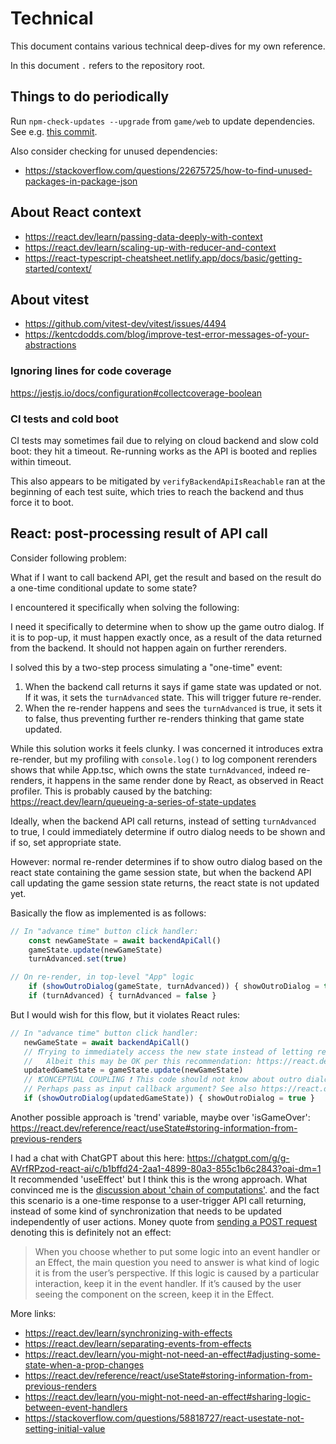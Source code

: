# Technical

This document contains various technical deep-dives for my own reference.

In this document `.` refers to the repository root.

## Things to do periodically

Run `npm-check-updates --upgrade` from `game/web` to update dependencies.
See e.g. [this commit](https://github.com/konrad-jamrozik/game/commit/5950149545d9894bc0a3defcb742c0cf7a55179b).

Also consider checking for unused dependencies:

- https://stackoverflow.com/questions/22675725/how-to-find-unused-packages-in-package-json

## About React context

- https://react.dev/learn/passing-data-deeply-with-context
- https://react.dev/learn/scaling-up-with-reducer-and-context
- https://react-typescript-cheatsheet.netlify.app/docs/basic/getting-started/context/

## About vitest

- https://github.com/vitest-dev/vitest/issues/4494
- https://kentcdodds.com/blog/improve-test-error-messages-of-your-abstractions

### Ignoring lines for code coverage

https://jestjs.io/docs/configuration#collectcoverage-boolean

### CI tests and cold boot

CI tests may sometimes fail due to relying on cloud backend and slow cold boot:
they hit a timeout. Re-running works as the API is booted and replies within timeout.

This also appears to be mitigated by `verifyBackendApiIsReachable` ran at
the beginning of each test suite, which tries to reach the backend and thus force
it to boot.

## React: post-processing result of API call

Consider following problem:

What if I want to call backend API, get the result and based on the result do a one-time
conditional update to some state?

I encountered it specifically when solving the following:

I need it specifically to determine when to show up the game outro dialog.
If it is to pop-up, it must happen exactly once, as a result of the data returned from the backend.
It should not happen again on further rerenders.

I solved this by a two-step process simulating a "one-time" event:

1. When the backend call returns it says if game state was updated or not. If it was, it sets the `turnAdvanced`
   state. This will trigger future re-render.
2. When the re-render happens and sees the `turnAdvanced` is true, it sets it to false, thus preventing further
   re-renders thinking that game state updated.

While this solution works it feels clunky. I was concerned it introduces extra re-render, but my profiling with
`console.log()` to log component rerenders shows that while App.tsc, which owns the state `turnAdvanced`, indeed
re-renders, it happens in the same render done by React, as observed in React profiler. This is probably caused
by the batching: https://react.dev/learn/queueing-a-series-of-state-updates

Ideally, when the backend API call returns, instead of setting `turnAdvanced` to true,
I could immediately determine if outro dialog needs to be shown and if so, set appropriate state.

However: normal re-render determines if to show outro dialog based on the react state containing the game session state,
but when the backend API call updating the game session state returns, the react state is not updated yet.

Basically the flow as implemented is as follows:

``` typescript
// In "advance time" button click handler:
    const newGameState = await backendApiCall()
    gameState.update(newGameState)
    turnAdvanced.set(true)

// On re-render, in top-level "App" logic
    if (showOutroDialog(gameState, turnAdvanced)) { showOutroDialog = true }
    if (turnAdvanced) { turnAdvanced = false }
```

But I would wish for this flow, but it violates React rules:

``` typescript
// In "advance time" button click handler:
   newGameState = await backendApiCall()
   // ❗Trying to immediately access the new state instead of letting react first save it and then read on re-render.
   //   Albeit this may be OK per this recommendation: https://react.dev/learn/you-might-not-need-an-effect#chains-of-computations
   updatedGameState = gameState.update(newGameState)
   // ❗CONCEPTUAL COUPLING ❗ This code should not know about outro dialog.
   // Perhaps pass as input callback argument? See also https://react.dev/learn/you-might-not-need-an-effect#sharing-logic-between-event-handlers
   if (showOutroDialog(updatedGameState)) { showOutroDialog = true }
```

Another possible approach is 'trend' variable, maybe over 'isGameOver':
https://react.dev/reference/react/useState#storing-information-from-previous-renders

I had a chat with ChatGPT about this here:
https://chatgpt.com/g/g-AVrfRPzod-react-ai/c/b1bffd24-2aa1-4899-80a3-855c1b6c2843?oai-dm=1
It recommended 'useEffect' but I think this is the wrong approach.
What convinced me is the [discussion about 'chain of computations'].
and the fact this scenario is a one-time response to a user-trigger API call returning,
instead of some kind of synchronization that needs to be updated independently of user actions.
Money quote from [sending a POST request] denoting this is definitely not an effect:

> When you choose whether to put some logic into an event handler or an Effect, the main question you need to answer is
> what kind of logic it is from the user’s perspective. If this logic is caused by a particular interaction, keep it in
> the event handler. If it’s caused by the user seeing the component on the screen, keep it in the Effect.

[discussion about 'chain of computations']: https://react.dev/learn/you-might-not-need-an-effect#chains-of-computations
[sending a POST request]: https://react.dev/learn/you-might-not-need-an-effect#sending-a-post-request
More links:

- https://react.dev/learn/synchronizing-with-effects
- https://react.dev/learn/separating-events-from-effects
- https://react.dev/learn/you-might-not-need-an-effect#adjusting-some-state-when-a-prop-changes
- https://react.dev/reference/react/useState#storing-information-from-previous-renders
- https://react.dev/learn/you-might-not-need-an-effect#sharing-logic-between-event-handlers
- https://stackoverflow.com/questions/58818727/react-usestate-not-setting-initial-value
